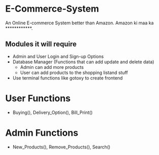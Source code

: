# E-Commerce-System
An Online E-commerce System better than Amazon. Amazon ki maa ka ************. 

## Modules it will require

- Admin and User Login and Sign-up Options
- Database Manager (Functions that can add update and delete data)
    - Admin can add more products
    - User can add products to the shopping listand stuff
- Use terminal functions like gotoxy to create frontend


# User Functions

- Buying(), Delivery_Option(), Bill_Print()

# Admin Functions

- New_Products(), Remove_Products(), Search()